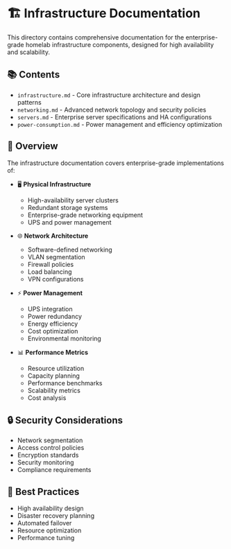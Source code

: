 # 🏗️ Infrastructure Documentation

This directory contains comprehensive documentation for the enterprise-grade homelab infrastructure components, designed for high availability and scalability.

## 📚 Contents

- `infrastructure.md` - Core infrastructure architecture and design patterns
- `networking.md` - Advanced network topology and security policies
- `servers.md` - Enterprise server specifications and HA configurations
- `power-consumption.md` - Power management and efficiency optimization

## 🎯 Overview

The infrastructure documentation covers enterprise-grade implementations of:

- 🖥️ **Physical Infrastructure**
  - High-availability server clusters
  - Redundant storage systems
  - Enterprise-grade networking equipment
  - UPS and power management

- 🌐 **Network Architecture**
  - Software-defined networking
  - VLAN segmentation
  - Firewall policies
  - Load balancing
  - VPN configurations

- ⚡ **Power Management**
  - UPS integration
  - Power redundancy
  - Energy efficiency
  - Cost optimization
  - Environmental monitoring

- 📊 **Performance Metrics**
  - Resource utilization
  - Capacity planning
  - Performance benchmarks
  - Scalability metrics
  - Cost analysis

## 🔒 Security Considerations

- Network segmentation
- Access control policies
- Encryption standards
- Security monitoring
- Compliance requirements

## 🚀 Best Practices

- High availability design
- Disaster recovery planning
- Automated failover
- Resource optimization
- Performance tuning 
